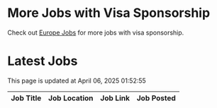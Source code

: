 # More Jobs with Visa Sponsorship

Check out [Europe Jobs](https://github.com/sureshparimi/europejobs#latest-jobs) for more jobs with visa sponsorship.

# Latest Jobs

This page is updated at April 06, 2025 01:52:55

| Job Title | Job Location | Job Link | Job Posted |
| --- | --- | --- | --- |
